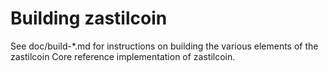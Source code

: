 Building zastilcoin
================

See doc/build-*.md for instructions on building the various
elements of the zastilcoin Core reference implementation of zastilcoin.

